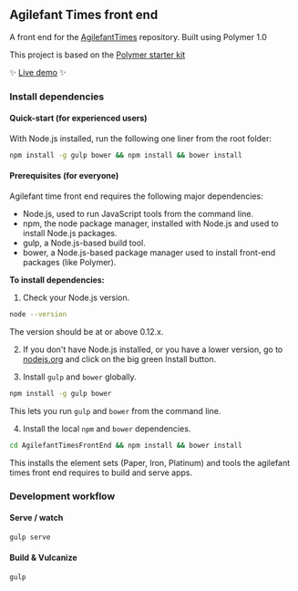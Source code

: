 ## Agilefant Times front end

A front end for the [AgilefantTimes](https://github.com/mrkno/AgilefantTimes) repository. 
Built using Polymer 1.0

This project is based on the [Polymer starter kit](https://github.com/PolymerElements/polymer-starter-kit)
 
:sparkles: [Live demo](http://times.sws.nz) :sparkles:

### Install dependencies

#### Quick-start (for experienced users)

With Node.js installed, run the following one liner from the root folder:

```sh
npm install -g gulp bower && npm install && bower install
```

#### Prerequisites (for everyone)

Agilefant time front end requires the following major dependencies:

- Node.js, used to run JavaScript tools from the command line.
- npm, the node package manager, installed with Node.js and used to install Node.js packages.
- gulp, a Node.js-based build tool.
- bower, a Node.js-based package manager used to install front-end packages (like Polymer).

**To install dependencies:**

1)  Check your Node.js version.

```sh
node --version
```

The version should be at or above 0.12.x.

2)  If you don't have Node.js installed, or you have a lower version, go to [nodejs.org](https://nodejs.org) and click on the big green Install button.

3)  Install `gulp` and `bower` globally.

```sh
npm install -g gulp bower
```

This lets you run `gulp` and `bower` from the command line.

4)  Install the local `npm` and `bower` dependencies.

```sh
cd AgilefantTimesFrontEnd && npm install && bower install
```

This installs the element sets (Paper, Iron, Platinum) and tools the agilefant times front end requires to build and serve apps.

### Development workflow

#### Serve / watch

```sh
gulp serve
```

#### Build & Vulcanize

```sh
gulp
```

